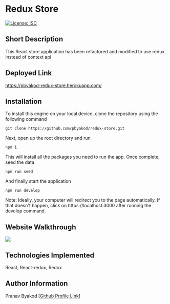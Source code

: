 # Redux Store

[![License: ISC](https://img.shields.io/badge/License-ISC-blue.svg)](https://opensource.org/licenses/ISC)

## Short Description

This React store application has been refactored and modified to use redux instead of context api

## Deployed Link

https://pbyakod-redux-store.herokuapp.com/

## Installation

To install this engine on your local device, clone the repository using the following command

```
git clone https://github.com/pbyakod/redux-store.git
```

Next, open up the root directory and run

```
npm i
```

This will install all the packages you need to run the app. Once complete, seed the data

```
npm run seed
```

And finally start the application

```
npm run develop
```
Note: Ideally, your computer will redirect you to the page automatically. If that doesn't happen, click on https://localhost:3000 after running the develop command.

## Website Walkthrough

<img src="media/redux-store.gif"></img>

## Technologies Implemented

React, React-redux, Redux

## Author Information

Pranav Byakod [<a href="https://github.com/pbyakod">Github Profile Link</a>]


